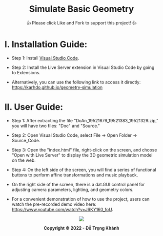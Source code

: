 <h1 align="center">Simulate Basic Geometry</h1>
<p align="center">👍 Please click Like and Fork to support this project! 👍</p>

# I. Installation Guide:

- Step 1: Install [Visual Studio Code](https://code.visualstudio.com/download).

- Step 2: Install the Live Server extension in Visual Studio Code by going to Extensions.

- Alternatively, you can use the following link to access it directly: https://karhdo.github.io/geometry-simulation

# II. User Guide:

- Step 1: After extracting the file "DoAn_19521676_19521383_19521326.zip," you will have two files: "Doc" and "Source."

- Step 2: Open Visual Studio Code, select File -> Open Folder -> Source_Code.

- Step 3: Open the "index.html" file, right-click on the screen, and choose "Open with Live Server" to display the 3D geometric simulation model on the web.

- Step 4: On the left side of the screen, you will find a series of functional buttons to perform affine transformations and music playback.

- On the right side of the screen, there is a dat.GUI control panel for adjusting camera parameters, lighting, and geometry colors.

- For a convenient demonstration of how to use the project, users can watch the pre-recorded demo video here: https://www.youtube.com/watch?v=J6KY160_foU.

<p align='center'><img src='https://github.com/trong-khanh-1109/CS105.M11.KHCL/blob/188e42b7eaf16d825bd5b07e650d2890a83cc767/Image/final_project.gif'></p>

<p align='center'><b>Copyright © 2022 - Đỗ Trọng Khánh</b></p>
